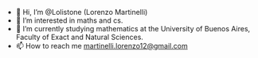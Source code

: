 - 👋 Hi, I’m @Lolistone (Lorenzo Martinelli)
- 👀 I’m interested in maths and cs.
- 🌱 I’m currently studying mathematics at the University of Buenos Aires, Faculty of Exact and Natural Sciences.
- 📫 How to reach me martinelli.lorenzo12@gmail.com

<!---
Lolistone/Lolistone is a ✨ special ✨ repository because its `README.md` (this file) appears on your GitHub profile.
You can click the Preview link to take a look at your changes.
--->

